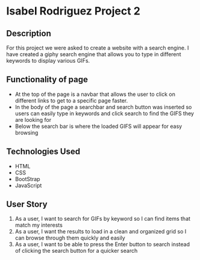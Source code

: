 # Isabel Rodriguez Project 2


## Description 
For this project we were asked to create a website with a search engine. 
I have created a giphy search engine that allows you to type in different keywords to display various GIFs. 

## Functionality of page
- At the top of the page is a navbar that allows the user to click on different links to get to a specific page faster. 
- In the body of the page a searchbar and search button was inserted so users can easily type in keywords and click search 
to find the GIFS they are looking for
- Below the search bar is where the loaded GIFS will appear for easy browsing

## Technologies Used 
- HTML
- CSS
- BootStrap
- JavaScript

## User Story
1. As a user, I want to search for GIFs by keyword so I can find items that match my interests
2. As a user, I want the results to load in a clean and organized grid so I can browse through them quickly and easily
3. As a user, I want to be able to press the Enter button to search instead of clicking the search button for a quicker search 
